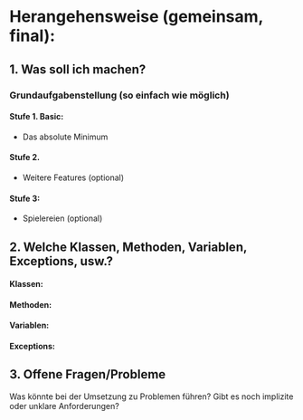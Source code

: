# Herangehensweise (gemeinsam, final):

## 1. Was soll ich machen?

### Grundaufgabenstellung (so einfach wie möglich)

#### Stufe 1. Basic:
- Das absolute Minimum

#### Stufe 2.
- Weitere Features (optional)

#### Stufe 3:
- Spielereien (optional)

## 2. Welche Klassen, Methoden, Variablen, Exceptions, usw.?

#### Klassen:


#### Methoden:


#### Variablen:


#### Exceptions:

## 3. Offene Fragen/Probleme
Was könnte bei der Umsetzung zu Problemen führen?
Gibt es noch implizite oder unklare Anforderungen?


